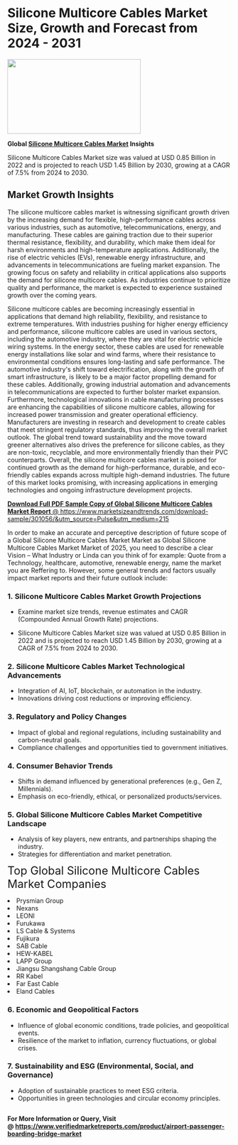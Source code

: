 <H1>Silicone Multicore Cables Market Size, Growth and Forecast from 2024 - 2031</H1><img class="aligncenter size-medium wp-image-584254" src="https://thirdeyenews.in/wp-content/uploads/2024/09/Global-Market-Research-300x168.jpeg" alt="" width="300" height="168" /><p><strong>Global&nbsp;<a href="https://www.marketsizeandtrends.com/download-sample/301056/&amp;utm_source=Pulse&amp;utm_medium=215">Silicone Multicore Cables Market</a> Insights</strong></p><p>Silicone Multicore Cables Market size was valued at USD 0.85 Billion in 2022 and is projected to reach USD 1.45 Billion by 2030, growing at a CAGR of 7.5% from 2024 to 2030.</p><p><h2>Market Growth Insights</h2> <p>The silicone multicore cables market is witnessing significant growth driven by the increasing demand for flexible, high-performance cables across various industries, such as automotive, telecommunications, energy, and manufacturing. These cables are gaining traction due to their superior thermal resistance, flexibility, and durability, which make them ideal for harsh environments and high-temperature applications. Additionally, the rise of electric vehicles (EVs), renewable energy infrastructure, and advancements in telecommunications are fueling market expansion. The growing focus on safety and reliability in critical applications also supports the demand for silicone multicore cables. As industries continue to prioritize quality and performance, the market is expected to experience sustained growth over the coming years. <a href="download-sample-link"></a></p> <p>Silicone multicore cables are becoming increasingly essential in applications that demand high reliability, flexibility, and resistance to extreme temperatures. With industries pushing for higher energy efficiency and performance, silicone multicore cables are used in various sectors, including the automotive industry, where they are vital for electric vehicle wiring systems. In the energy sector, these cables are used for renewable energy installations like solar and wind farms, where their resistance to environmental conditions ensures long-lasting and safe performance. The automotive industry's shift toward electrification, along with the growth of smart infrastructure, is likely to be a major factor propelling demand for these cables. Additionally, growing industrial automation and advancements in telecommunications are expected to further bolster market expansion. Furthermore, technological innovations in cable manufacturing processes are enhancing the capabilities of silicone multicore cables, allowing for increased power transmission and greater operational efficiency. Manufacturers are investing in research and development to create cables that meet stringent regulatory standards, thus improving the overall market outlook. The global trend toward sustainability and the move toward greener alternatives also drives the preference for silicone cables, as they are non-toxic, recyclable, and more environmentally friendly than their PVC counterparts. Overall, the silicone multicore cables market is poised for continued growth as the demand for high-performance, durable, and eco-friendly cables expands across multiple high-demand industries. The future of this market looks promising, with increasing applications in emerging technologies and ongoing infrastructure development projects. <p><a href="get-more-link"></p><p><span class=""><strong>Download Full PDF Sample Copy of Global Silicone Multicore Cables Market Report</strong> @ <a href="https://www.marketsizeandtrends.com/download-sample/301056/&amp;utm_source=Pulse&amp;utm_medium=215" target="_blank">https://www.marketsizeandtrends.com/download-sample/301056/&amp;utm_source=Pulse&amp;utm_medium=215</a></span></p><p>In order to make an accurate and perceptive description of future scope of a Global&nbsp;Silicone Multicore Cables Market Market as Global&nbsp;Silicone Multicore Cables Market Market of 2025, you need to describe a clear Vision &ndash; What Industry or Linda can you think of for example: Quote from a Technology, healthcare, automotive, renewable energy, name the market you are Reffering to. However, some general trends and factors usually impact market reports and their future outlook include:</p><h3>1.&nbsp;<strong>Silicone Multicore Cables Market Growth Projections</strong></h3><ul><li>Examine market size trends, revenue estimates and CAGR (Compounded Annual Growth Rate) projections.</li><li><p>Silicone Multicore Cables Market size was valued at USD 0.85 Billion in 2022 and is projected to reach USD 1.45 Billion by 2030, growing at a CAGR of 7.5% from 2024 to 2030.</p></li></ul><h3>2.&nbsp;<strong>Silicone Multicore Cables Market Technological Advancements</strong></h3><ul><li>Integration of AI, IoT, blockchain, or automation in the industry.</li><li>Innovations driving cost reductions or improving efficiency.</li></ul><h3>3.&nbsp;<strong>Regulatory and Policy Changes</strong></h3><ul><li>Impact of global and regional regulations, including sustainability and carbon-neutral goals.</li><li>Compliance challenges and opportunities tied to government initiatives.</li></ul><h3>4.&nbsp;<strong>Consumer Behavior Trends</strong></h3><ul><li>Shifts in demand influenced by generational preferences (e.g., Gen Z, Millennials).</li><li>Emphasis on eco-friendly, ethical, or personalized products/services.</li></ul><h3>5.&nbsp;<strong>Global Silicone Multicore Cables Market Competitive Landscape</strong></h3><ul><li>Analysis of key players, new entrants, and partnerships shaping the industry.</li><li>Strategies for differentiation and market penetration.</li></ul><p data-pm-slice="1 1 []"><span style="color: inherit; font-family: inherit; font-size: 25px;">Top Global Silicone Multicore Cables Market Companies</span></p><div class="" data-test-id=""><p><li>Prysmian Group</li><li> Nexans</li><li> LEONI</li><li> Furukawa</li><li> LS Cable & Systems</li><li> Fujikura</li><li> SAB Cable</li><li> HEW-KABEL</li><li> LAPP Group</li><li> Jiangsu Shangshang Cable Group</li><li> RR Kabel</li><li> Far East Cable</li><li> Eland Cables</li></p></div><h3>6.&nbsp;<strong>Economic and Geopolitical Factors</strong></h3><ul><li>Influence of global economic conditions, trade policies, and geopolitical events.</li><li>Resilience of the market to inflation, currency fluctuations, or global crises.</li></ul><h3>7.&nbsp;<strong>Sustainability and ESG (Environmental, Social, and Governance)</strong></h3><ul><li>Adoption of sustainable practices to meet ESG criteria.</li><li>Opportunities in green technologies and circular economy principles.</li></ul><h2><strong style="font-size: 14px;">For More Information or Query, Visit @&nbsp;</strong><a style="background-color: #ffffff; font-size: 14px;" href="https://www.marketsizeandtrends.com/report/silicone-multicore-cables-market/" target="_blank">https://www.verifiedmarketreports.com/product/airport-passenger-boarding-bridge-market</a></h2>
